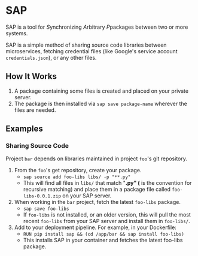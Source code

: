# SAP

SAP is a tool for *S*ynchronizing *A*rbitrary *P*packages between
two or more systems.

SAP is a simple method of sharing source code libraries between microservices,
fetching credential files (like Google's service account `credentials.json`),
or any other files.

## How It Works

1. A package containing some files is created and placed on your private server.
2. The package is then installed via `sap save package-name` wherever the files are needed.

## Examples

### Sharing Source Code

Project `bar` depends on libraries maintained in project `foo`'s git repository.

1. From the `foo`'s get repository, create your package.
    * `sap source add foo-libs libs/ -p "**.py"`
    * This will find all files in `libs/` that match "**.py" (** is the convention for recursive matching) and place them in a package file called `foo-libs-0.0.1.zip` on your SAP server.
2. When working in the `bar` project, fetch the latest `foo-libs` package.
    * `sap save foo-libs`
    * If `foo-libs` is not installed, or an older version, this will pull the most recent `foo-libs` from your SAP server and install them in `foo-libs/`.
3. Add to your deployment pipeline. For example, in your Dockerfile:
    * `RUN pip install sap && (cd /app/bar && sap install foo-libs)`
    * This installs SAP in your container and fetches the latest foo-libs package.

